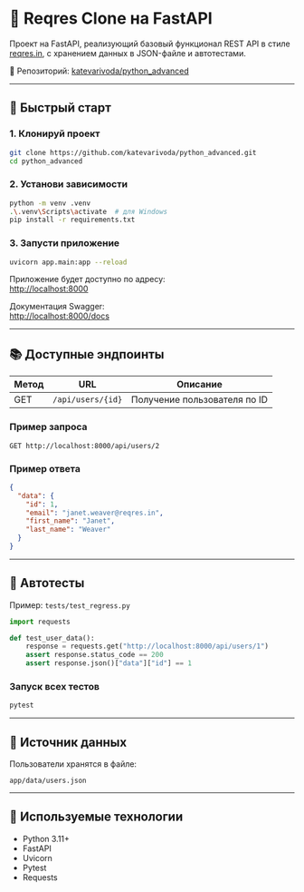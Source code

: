 # 🧪 Reqres Clone на FastAPI

Проект на FastAPI, реализующий базовый функционал REST API в стиле [reqres.in](https://reqres.in), с хранением данных в JSON-файле и автотестами.

📁 Репозиторий: [katevarivoda/python_advanced](https://github.com/katevarivoda/python_advanced)

---

## 🚀 Быстрый старт

### 1. Клонируй проект

```bash
git clone https://github.com/katevarivoda/python_advanced.git
cd python_advanced
```

### 2. Установи зависимости

```bash
python -m venv .venv
.\.venv\Scripts\activate  # для Windows
pip install -r requirements.txt
```

### 3. Запусти приложение

```bash
uvicorn app.main:app --reload
```

Приложение будет доступно по адресу:  
[http://localhost:8000](http://localhost:8000)

Документация Swagger:  
[http://localhost:8000/docs](http://localhost:8000/docs)

---

## 📚 Доступные эндпоинты

| Метод | URL               | Описание                     |
|-------|-------------------|------------------------------|
| GET   | `/api/users/{id}` | Получение пользователя по ID |

### Пример запроса

```
GET http://localhost:8000/api/users/2
```

### Пример ответа

```json
{
  "data": {
    "id": 1,
    "email": "janet.weaver@reqres.in",
    "first_name": "Janet",
    "last_name": "Weaver"
  }
}
```

---

## 🧪 Автотесты

Пример: `tests/test_regress.py`

```python
import requests

def test_user_data():
    response = requests.get("http://localhost:8000/api/users/1")
    assert response.status_code == 200
    assert response.json()["data"]["id"] == 1
```

### Запуск всех тестов

```bash
pytest
```

---

## 💾 Источник данных

Пользователи хранятся в файле:

```
app/data/users.json
```

---

## 🧰 Используемые технологии

- Python 3.11+
- FastAPI
- Uvicorn
- Pytest
- Requests
